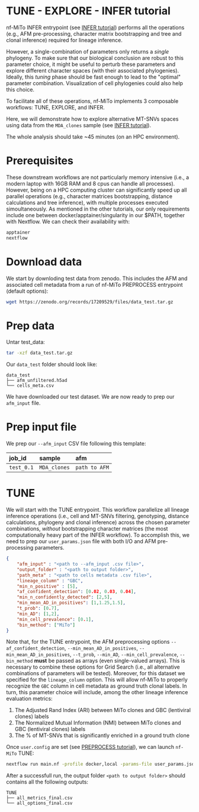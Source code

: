 # TUNE - EXPLORE - INFER tutorial

nf-MiTo INFER entrypoint (see [INFER tutorial](2.INFER.md)) performs all the operations (e.g., AFM pre-processing, character matrix bootstrapping and tree and clonal inference) required for lineage inference.

However, a single-combination of parameters only returns a *single* phylogeny. To make sure that our biological conclusion are robust to this parameter choice, it might be useful to perturb these parameters and explore different character spaces (with their associated phylogenies). Ideally, this *tuning* phase should be fast enough to lead to the "optimal" parameter combination. Visualization of cell phylogenies could also help this choice.

To facilitate all of these operations, nf-MiTo implements 3 composable workflows: TUNE, EXPLORE, and INFER. 

Here, we will demonstrate how to explore alternative MT-SNVs spaces using data from the `MDA_clones` sample (see [INFER tutorial](2.INFER.md)).

The whole analysis should take ~45 minutes (on an HPC environment).

# Prerequisites

These downstream workflows are not particularly memory intensive (i.e., a modern laptop with 16GB RAM and 8 cpus can handle all processes). However, being on a HPC computing cluster can significantly speed up all parallel operations (e.g., character matrices bootstrapping, distance calculations and tree inference), with multiple processes executed simoultaneously. 
As mentioned in the other tutorials, our only requirements include one between docker/apptainer/singularity in our $PATH, together with Nextflow.
We can check their availability with:

```bash
apptainer 
nextflow
```

# Download data

We start by downloding test data from zenodo. This includes the AFM and associated cell metadata
from a run of nf-MiTo PREPROCESS entrypoint (default options):

```bash
wget https://zenodo.org/records/17209529/files/data_test.tar.gz
```

# Prep data

Untar test_data:

```bash
tar -xzf data_test.tar.gz
```

Our `data_test` folder should look like:

```
data_test
├── afm_unfiltered.h5ad
└── cells_meta.csv
```

We have downloaded our test dataset. We are now ready to prep our `afm_input` file.

# Prep input file

We prep our <span style="white-space: nowrap;">`--afm_input`</span> CSV file following this template:

<table>
<thead>
<tr>
<th align="left">job_id</th>
<th align="left">sample</th>
<th align="left">afm</th>
</tr>
</thead>
<tbody>
<tr>
<td align="left"><code>test_0.1</code></td>
<td align="left"><code>MDA_clones<code></td>
<td align="left"><code>path to AFM</code></td>
</tr>
</tbody>
</table>

# TUNE 

We will start with the TUNE entrypoint. This workflow parallelize all lineage inference operations (i.e., cell and MT-SNVs filtering, genotyping, distance calculations, phylogeny and clonal inference) across the chosen parameter combinations, *without* bootstrapping character matrices (the most computationally heavy part of the INFER workflow). To accomplish this, we need to prep our `user_params.json` file with both
I/O and AFM pre-processing parameters.

```json
{  
    "afm_input" : "<path to --afm_input .csv file>",
    "output_folder" : "<path to output folder>",
    "path_meta" : "<path to cells metadata .csv file>", 
    "lineage_column" : "GBC",
    "min_n_positive" : [5],
    "af_confident_detection": [0.02, 0.03, 0.04],
    "min_n_confidently_detected": [2,5],
    "min_mean_AD_in_positives": [1,1.25,1.5],
    "t_prob": [0.7],
    "min_AD": [1,2],
    "min_cell_prevalence": [0.1],
    "bin_method": ["MiTo"]
}
```

Note that, for the TUNE entrypoint, the AFM preprocessing options `--af_confident_detection`, `--min_mean_AD_in_positives`, `--min_mean_AD_in_positives`, `--t_prob`, `--min_AD`, `--min_cell_prevalence`, `--bin_method` **must** be passed as arrays (even single-valued arrays). This is necessary to combine these options for Grid Search (i.e., all alternative combinations of parameters will be tested). Moreover, for this dataset we specified for the `lineage_column` option. This will allow nf-MiTo to properly recognize the `GBC` column in cell metadata as ground truth clonal labels. In turn, this parameter choice will include, among the other lineage inference evaluation metrics:

1. The Adjusted Rand Index (ARI) between MiTo clones and GBC (lentiviral clones) labels
2. The Normalized Mutual Information (NMI) between MiTo clones and GBC (lentiviral clones) labels
3. The % of MT-SNVs that is significantly enriched in a ground truth clone

Once `user.config` are set (see [PREPROCESS tutorial](1.PREPROCESS.md)), we can launch `nf-MiTo` TUNE:

```bash
nextflow run main.nf -profile docker,local -params-file user_params.json -entry TUNE
```

After a successfull run, the output folder `<path to output folder>` should contains all the following outputs:

```
TUNE
├── all_metrics_final.csv
└── all_options_final.csv
```







